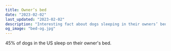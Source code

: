 ```yaml
---
title: Owner’s bed
date: "2023-02-02"
last_updated: "2023-02-02"
description: "Interesting fact about dogs sleeping in their owners’ beds."
og_image: "bed-og.jpg"
---
```

45% of dogs in the US sleep on their owner's bed.